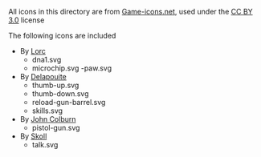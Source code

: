 All icons in this directory are from [Game-icons.net]([game-icons.net](https://game-icons.net)), used under the [CC BY 3.0](https://creativecommons.org/licenses/by/3.0/) license

The following icons are included
- By [Lorc](https://lorcblog.blogspot.com/)
	- dna1.svg
	- microchip.svg
	-paw.svg
- By [Delapouite](https://delapouite.com/)
	- thumb-up.svg
	- thumb-down.svg
	- reload-gun-barrel.svg
	- skills.svg
- By [John Colburn](https://ninmunanmu.com/)
	- pistol-gun.svg
- By [Skoll](https://game-icons.net/)
	- talk.svg

